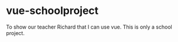 # vue-schoolproject

To show our teacher Richard that I can use vue. This is only a school project.
